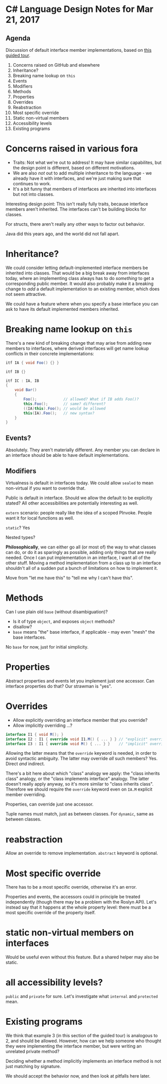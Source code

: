 # C# Language Design Notes for Mar 21, 2017

## Agenda

Discussion of default interface member implementations, based on [this guided tour](https://github.com/dotnet/csharplang/issues/288).

1. Concerns raised on GitHub and elsewhere
2. Inheritance?
3. Breaking name lookup on `this`
4. Events
5. Modifiers
6. Methods
7. Properties
8. Overrides
9. Reabstraction
10. Most specific override
11. Static non-virtual members
12. Accessibility levels
13. Existing programs


# Concerns raised in various fora

- Traits: Not what we're out to address! It may have similar capabilites, but the design point is different, based on different motivations.
- We are also *not* out to add multiple inheritance to the language - we already have it with interfaces, and we're just making sure that continues to work.
- It's a bit funny that members of interfaces are inherited into interfaces but not into classes.

Interesting design point: This isn't really fully traits, because interface members aren't inherited. The interfaces can't be building blocks for classes.

For structs, there aren't really any other ways to factor out behavior. 

Java did this years ago, and the world did not fall apart.

# Inheritance?

We could consider letting default-implemented interface members be inherited into classes. That would be a big break away from interfaces today, where an implementing class always has to do *something* to get a corresponding public member. It would also probably make it a breaking change to *add* a default implementation to an existing member, which does not seem attractive.

We could have a feature where when you specify a base interface you can ask to have its default implemented members inherited.


# Breaking name lookup on `this`

There's a new kind of breaking change that may arise from adding new members to interfaces, where derived interfaces will get name lookup conflicts in their concrete implementations:

``` c#
itf IA { void Foo() {} }

itf IB {}

itf IC : IA, IB 
{ 
    void Bar() 
    { 
        Foo();            // allowed? What if IB adds Foo()?
        this.Foo();       // same? different?
        ((IA)this).Foo(); // would be allowed
        this(IA).Foo();   // new syntax?
    } 
}
```

## Events?

Absolutely. They aren't materially different. Any member you can declare in an interface should be able to have default implementations.

## Modifiers

Virtualness is default in interfaces today. We could allow `sealed` to mean non-virtual if you want to override that.

Public is default in interface. Should we allow the default to be explicitly stated? All other accessibilities are potentially interesting as well.

`extern` scenario: people really like the idea of a scoped PInvoke. People want it for local functions as well.

`static`? Yes


Nested types?

**Philosophically**, we can either go all (or most of) the way to what classes can do, or do it as sparingly as possible, adding only things that are really needed. Once I can put implementation in an interface, I want all of the other stuff. Moving a method implementation from a class up to an interface shouldn't all of a sudden put a bunch of limitations on how to implement it.

Move from "let me have this" to "tell me why I can't have this".


# Methods

Can I use plain old `base` (without disambiguation)? 
- Is it of type `object`, and exposes `object` methods?
- disallow?
- `base` means "the" base interface, if applicable - may even "mesh" the base interfaces.

No `base` for now, just for initial simplicity.


# Properties

Abstract properties and events let you implement just one accessor. Can interface properties do that? Our strawman is "yes". 

# Overrides

- Allow explicitly overriding an interface member that you override?
- Allow implicitly overriding ...?

``` c#
interface I1 { void M(); }
interface I2 : I1 { override void I1.M() { ... } } // "explicit" override
interface I3 : I1 { override void M() { ... } }    // "implicit" override
```

Allowing the latter means that the `override` keyword is needed, in order to avoid syntactic ambiguity. The latter may override *all* such members? Yes. Direct *and* indirect.

There's a bit here about which "class" analogy we apply: the "class inherits class" analogy, or the "class implements interface" analogy. The latter doesn't really apply anyway, so it's more similar to "class inherits class". Therefore we should require the `override` keyword even on `IA.M` explicit member overriding.

Properties, can override just one accessor.

Tuple names must match, just as between classes. For `dynamic`, same as between classes.


# reabstraction

Allow an override to remove implementation. `abstract` keyword is optional.


# Most specific override

There has to be a most specific override, otherwise it's an error. 

Properties and events, the accessors could in principle be treated independently (though there may be a problem with the Roslyn API). Let's instead say that it happens at the whole property level: there must be a most specific override of the property itself.


# static non-virtual members on interfaces

Would be useful even without this feature. But a shared helper may also be static.


# all accessibility levels?

`public` and `private` for sure. Let's investigate what `internal` and `protected` mean.


# Existing programs

We think that example 3 (in this section of the guided tour) is analogous to 2, and should be allowed. However, how can we help someone who thought they were implementing the interface member, but were writing an unrelated private method?

Deciding whether a method implicitly implements an interface method is not just matching by signature. 

We should accept the behavior now, and then look at pitfalls here later.
 